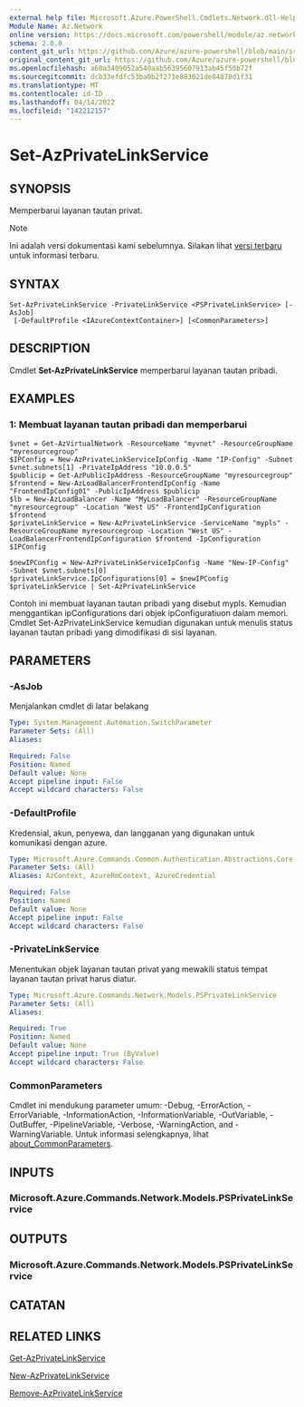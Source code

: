 ```yaml
---
external help file: Microsoft.Azure.PowerShell.Cmdlets.Network.dll-Help.xml
Module Name: Az.Network
online version: https://docs.microsoft.com/powershell/module/az.network/set-azprivatelinkservice
schema: 2.0.0
content_git_url: https://github.com/Azure/azure-powershell/blob/main/src/Network/Network/help/Set-AzPrivateLinkService.md
original_content_git_url: https://github.com/Azure/azure-powershell/blob/main/src/Network/Network/help/Set-AzPrivateLinkService.md
ms.openlocfilehash: a60a3409052a540aab56395607913ab45f50b72f
ms.sourcegitcommit: dcb33efdfc53ba0b2f271e883021de84878d1f31
ms.translationtype: MT
ms.contentlocale: id-ID
ms.lasthandoff: 04/14/2022
ms.locfileid: "142212157"
---
```

# Set-AzPrivateLinkService

## SYNOPSIS
Memperbarui layanan tautan privat.

> [!NOTE]
>Ini adalah versi dokumentasi kami sebelumnya. Silakan lihat [versi terbaru](/powershell/module/az.network/set-azprivatelinkservice) untuk informasi terbaru.

## SYNTAX

```
Set-AzPrivateLinkService -PrivateLinkService <PSPrivateLinkService> [-AsJob]
 [-DefaultProfile <IAzureContextContainer>] [<CommonParameters>]
```

## DESCRIPTION
Cmdlet **Set-AzPrivateLinkService** memperbarui layanan tautan pribadi.

## EXAMPLES

### 1: Membuat layanan tautan pribadi dan memperbarui
```
$vnet = Get-AzVirtualNetwork -ResourceName "myvnet" -ResourceGroupName "myresourcegroup"
$IPConfig = New-AzPrivateLinkServiceIpConfig -Name "IP-Config" -Subnet $vnet.subnets[1] -PrivateIpAddress "10.0.0.5"
$publicip = Get-AzPublicIpAddress -ResourceGroupName "myresourcegroup"
$frontend = New-AzLoadBalancerFrontendIpConfig -Name "FrontendIpConfig01" -PublicIpAddress $publicip
$lb = New-AzLoadBalancer -Name "MyLoadBalancer" -ResourceGroupName "myresourcegroup" -Location "West US" -FrontendIpConfiguration $frontend  
$privateLinkService = New-AzPrivateLinkService -ServiceName "mypls" -ResourceGroupName myresourcegroup -Location "West US" -LoadBalancerFrontendIpConfiguration $frontend -IpConfiguration $IPConfig

$newIPConfig = New-AzPrivateLinkServiceIpConfig -Name "New-IP-Config" -Subnet $vnet.subnets[0] 
$privateLinkService.IpConfigurations[0] = $newIPConfig
$privateLinkService | Set-AzPrivateLinkService
```

Contoh ini membuat layanan tautan pribadi yang disebut mypls. Kemudian menggantikan ipConfigurations dari objek ipConfiguratiuon dalam memori. Cmdlet Set-AzPrivateLinkService kemudian digunakan untuk menulis status layanan tautan pribadi yang dimodifikasi di sisi layanan. 

## PARAMETERS

### -AsJob
Menjalankan cmdlet di latar belakang

```yaml
Type: System.Management.Automation.SwitchParameter
Parameter Sets: (All)
Aliases:

Required: False
Position: Named
Default value: None
Accept pipeline input: False
Accept wildcard characters: False
```

### -DefaultProfile
Kredensial, akun, penyewa, dan langganan yang digunakan untuk komunikasi dengan azure.

```yaml
Type: Microsoft.Azure.Commands.Common.Authentication.Abstractions.Core.IAzureContextContainer
Parameter Sets: (All)
Aliases: AzContext, AzureRmContext, AzureCredential

Required: False
Position: Named
Default value: None
Accept pipeline input: False
Accept wildcard characters: False
```

### -PrivateLinkService
Menentukan objek layanan tautan privat yang mewakili status tempat layanan tautan privat harus diatur.

```yaml
Type: Microsoft.Azure.Commands.Network.Models.PSPrivateLinkService
Parameter Sets: (All)
Aliases:

Required: True
Position: Named
Default value: None
Accept pipeline input: True (ByValue)
Accept wildcard characters: False
```

### CommonParameters
Cmdlet ini mendukung parameter umum: -Debug, -ErrorAction, -ErrorVariable, -InformationAction, -InformationVariable, -OutVariable, -OutBuffer, -PipelineVariable, -Verbose, -WarningAction, and -WarningVariable. Untuk informasi selengkapnya, lihat [about_CommonParameters](http://go.microsoft.com/fwlink/?LinkID=113216).

## INPUTS

### Microsoft.Azure.Commands.Network.Models.PSPrivateLinkService

## OUTPUTS

### Microsoft.Azure.Commands.Network.Models.PSPrivateLinkService

## CATATAN

## RELATED LINKS

[Get-AzPrivateLinkService](./Get-AzPrivateLinkService.md)

[New-AzPrivateLinkService](./New-AzPrivateLinkService.md)

[Remove-AzPrivateLinkService](./Remove-AzPrivateLinkService.md)


